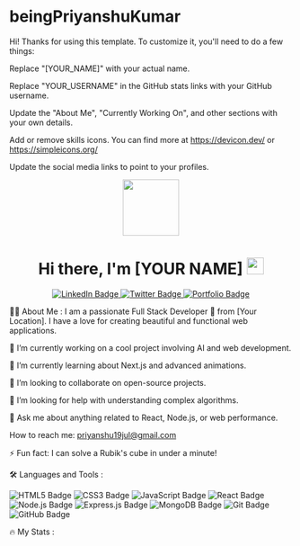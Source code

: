 ﻿# beingPriyanshuKumar

Hi! Thanks for using this template.
To customize it, you'll need to do a few things:

Replace "[YOUR_NAME]" with your actual name.

Replace "YOUR_USERNAME" in the GitHub stats links with your GitHub username.

Update the "About Me", "Currently Working On", and other sections with your own details.

Add or remove skills icons. You can find more at https://devicon.dev/ or https://simpleicons.org/

Update the social media links to point to your profiles.


<div id="header" align="center"> <img src="https://www.google.com/search?q=https://media.giphy.com/media/M9gbBd9hFTxK/giphy.gif" width="100"/> <h1> Hi there, I'm [YOUR NAME] <img src="https://www.google.com/search?q=https://emojis.slackmojis.com/emojis/images/1531849430/4246/blob-sunglasses.gif%3F1531849430" width="30"/> </h1> <div id="badges"> <a href="https://www.google.com/search?q=https://www.linkedin.com/in/your-linkedin-username"> <img src="https://www.google.com/search?q=https://img.shields.io/badge/LinkedIn-blue%3Fstyle%3Dfor-the-badge%26logo%3Dlinkedin%26logoColor%3Dwhite" alt="LinkedIn Badge"/> </a> <a href="https://your-twitter-username"> <img src="https://www.google.com/search?q=https://img.shields.io/badge/Twitter-blue%3Fstyle%3Dfor-the-badge%26logo%3Dtwitter%26logoColor%3Dwhite" alt="Twitter Badge"/> </a> <a href="https://www.google.com/search?q=https://your-portfolio-website.com"> <img src="https://www.google.com/search?q=https://img.shields.io/badge/Portfolio-black%3Fstyle%3Dfor-the-badge%26logo%3Dgoogle-chrome%26logoColor%3Dwhite" alt="Portfolio Badge"/> </a> </div>
</div>

:man_technologist: About Me :
I am a passionate Full Stack Developer 🚀 from [Your Location]. I have a love for creating beautiful and functional web applications.

🔭 I’m currently working on a cool project involving AI and web development.

🌱 I’m currently learning about Next.js and advanced animations.

👯 I’m looking to collaborate on open-source projects.

🤔 I’m looking for help with understanding complex algorithms.

💬 Ask me about anything related to React, Node.js, or web performance.

How to reach me: priyanshu19jul@gmail.com


⚡ Fun fact: I can solve a Rubik's cube in under a minute!

:hammer_and_wrench: Languages and Tools :
<div>
<img src="https://www.google.com/search?q=https://img.shields.io/badge/HTML5-E34F26%3Fstyle%3Dfor-the-badge%26logo%3Dhtml5%26logoColor%3Dwhite" alt="HTML5 Badge"/>
<img src="https://www.google.com/search?q=https://img.shields.io/badge/CSS3-1572B6%3Fstyle%3Dfor-the-badge%26logo%3Dcss3%26logoColor%3Dwhite" alt="CSS3 Badge"/>
<img src="https://www.google.com/search?q=https://img.shields.io/badge/JavaScript-F7DF1E%3Fstyle%3Dfor-the-badge%26logo%3Djavascript%26logoColor%3Dblack" alt="JavaScript Badge"/>
<img src="https://www.google.com/search?q=https://img.shields.io/badge/React-20232A%3Fstyle%3Dfor-the-badge%26logo%3Dreact%26logoColor%3D61DAFB" alt="React Badge"/>
<img src="https://www.google.com/search?q=https://img.shields.io/badge/Node.js-339933%3Fstyle%3Dfor-the-badge%26logo%3Dnodedotjs%26logoColor%3Dwhite" alt="Node.js Badge"/>
<img src="https://www.google.com/search?q=https://img.shields.io/badge/Express.js-000000%3Fstyle%3Dfor-the-badge%26logo%3Dexpress%26logoColor%3Dwhite" alt="Express.js Badge"/>
<img src="https://www.google.com/search?q=https://img.shields.io/badge/MongoDB-4EA94B%3Fstyle%3Dfor-the-badge%26logo%3Dmongodb%26logoColor%3Dwhite" alt="MongoDB Badge"/>
<img src="https://www.google.com/search?q=https://img.shields.io/badge/Git-F05032%3Fstyle%3Dfor-the-badge%26logo%3Dgit%26logoColor%3Dwhite" alt="Git Badge"/>
<img src="https://www.google.com/search?q=https://img.shields.io/badge/GitHub-100000%3Fstyle%3Dfor-the-badge%26logo%3Dgithub%26logoColor%3Dwhite" alt="GitHub Badge"/>
</div>

:fire: My Stats :
